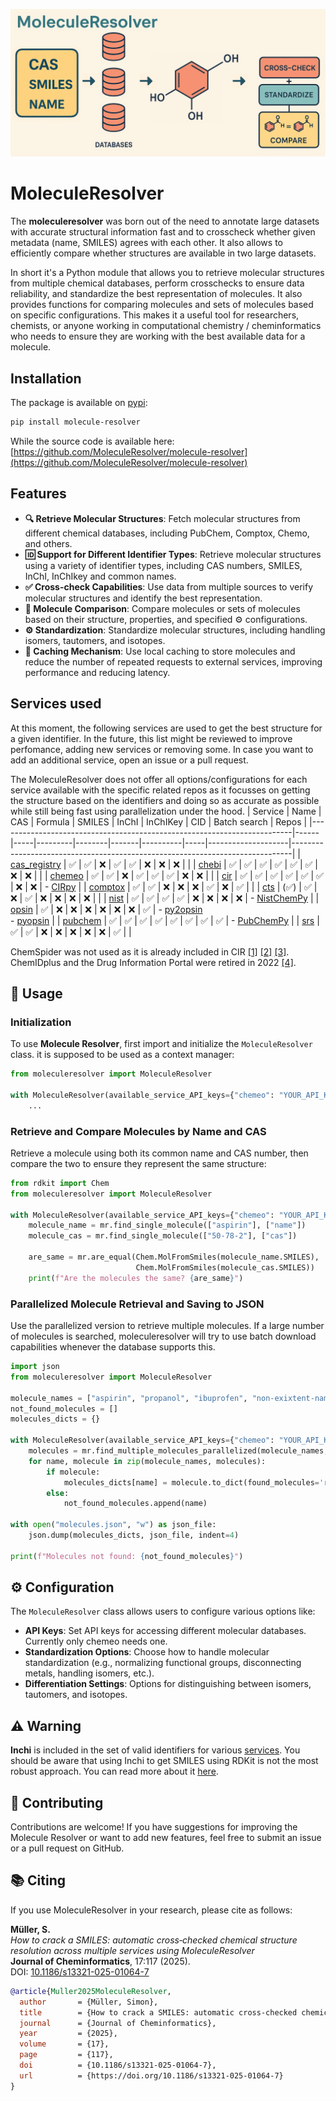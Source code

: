 <p align="center">
  <img src="MoleculeResolver.png" alt="MoleculeResolver" width="700">
</p>

# MoleculeResolver

The **moleculeresolver** was born out of the need to annotate large datasets with accurate structural information fast and to crosscheck whether given metadata (name, SMILES) agrees with each other. It also allows to efficiently compare whether structures are available in two large datasets. 

In short it's a Python module that allows you to retrieve molecular structures from multiple chemical databases, perform crosschecks to ensure data reliability, and standardize the best representation of molecules. It also provides functions for comparing molecules and sets of molecules based on specific configurations. This makes it a useful tool for researchers, chemists, or anyone working in computational chemistry / cheminformatics who needs to ensure they are working with the best available data for a molecule.


## Installation

The package is available on [pypi](https://pypi.org/project/molecule-resolver/):

```sh
pip install molecule-resolver
```
While the source code is available here: [https://github.com/MoleculeResolver/molecule-resolver](https://github.com/MoleculeResolver/molecule-resolver)

## Features

- **🔍 Retrieve Molecular Structures**: Fetch molecular structures from different chemical databases, including PubChem, Comptox, Chemo, and others.
- **🆔 Support for Different Identifier Types**: Retrieve molecular structures using a variety of identifier types, including CAS numbers, SMILES, InChI, InChIkey and common names.
- **✅ Cross-check Capabilities**: Use data from multiple sources to verify molecular structures and identify the best representation.
- **🔄 Molecule Comparison**: Compare molecules or sets of molecules based on their structure, properties, and specified ⚙️ configurations.
- **⚙️ Standardization**: Standardize molecular structures, including handling isomers, tautomers, and isotopes.
- **💾 Caching Mechanism**: Use local caching to store molecules and reduce the number of repeated requests to external services, improving performance and reducing latency.

## Services used
At this moment, the following services are used to get the best structure for a given identifier. In the future, this list might be reviewed to improve perfomance, adding new services or removing some.
In case you want to add an additional service, open an issue or a pull request.

The MoleculeResolver does not offer all options/configurations for each service available with the specific related repos as it focusses on getting the structure based on the identifiers and doing so as accurate as possible while still being fast using parallelization under the hood.
| Service                                                                 | Name | CAS | Formula | SMILES | InChI | InChIKey | CID | Batch search | Repos                                                                 |
|-------------------------------------------------------------------------|------|-----|---------|--------|-------|----------|-----|--------------------|------------------------------------------------------------------------------|
| [cas_registry](https://commonchemistry.cas.org/)                        | ✅   | ✅  | ❌      | ✅     | ✅    | ❌       | ❌  | ❌                 |  |
| [chebi](https://www.ebi.ac.uk/chebi/)                                   | ✅   | ✅  | ✅      | ✅     | ✅    | ✅       | ❌  | ❌                 |                               |
| [chemeo](https://www.chemeo.com/)                                       | ✅   | ✅  | ❌      | ✅     | ✅    | ✅       | ❌  | ❌                 |                                                        |
| [cir](https://cactus.nci.nih.gov/chemical/structure)                    | ✅   | ✅  | ✅      | ✅     | ✅    | ✅       | ❌  | ❌                 | - [CIRpy](https://github.com/mcs07/CIRpy "wrapper for the CIR. FYI, CIR uses OPSIN under the hood, unless specified otherwise.")                                      |
| [comptox](https://comptox.epa.gov/dashboard)                            | ✅   | ✅  | ❌      | ❌     | ❌    | ✅       | ❌  | ✅                 |                                                         |
| [cts](https://cts.fiehnlab.ucdavis.edu/)                                | (✅)   | ✅  | ❌      | ✅     | ❌    | ❌       | ❌  | ❌                 |                                                        |
| [nist](https://webbook.nist.gov/chemistry/)                             | ✅   | ✅  | ✅      | ✅     | ❌    | ❌       | ❌  | ❌                 | - [NistChemPy](https://github.com/IvanChernyshov/NistChemPy "unofficial wrapper for search and data extraction of the NIST Webbook.")                                                       |
| [opsin](https://opsin.ch.cam.ac.uk/)                                    | ✅   | ❌  | ❌      | ❌     | ❌    | ❌       | ❌  | ✅                 | - [py2opsin](https://github.com/JacksonBurns/py2opsin "lightweight OPSIN wrapper only depending on having Java installed.") <br> - [pyopsin](https://github.com/Dingyun-Huang/pyopsin "lightweight OPSIN wrapper depending on having Java installed + additional dependencies.")           |
| [pubchem](https://pubchem.ncbi.nlm.nih.gov/)</li></ul>                           | ✅   | ✅  | ✅      | ✅     | ✅    | ✅       | ✅  | ✅                 | - [PubChemPy](https://github.com/mcs07/PubChemPy "wrapper for the pubchem PUG API")                              |
| [srs](https://cdxapps.epa.gov/oms-substance-registry-services/search)   | ✅   | ✅  | ❌      | ❌     | ❌    | ❌       | ❌  | ✅                 |                                                         |

ChemSpider was not used as it is already included in CIR [[1]](https://matt-swain.com/blog/2012-03-20-cirpy-python-nci-chemical-identifier-resolver) [[2]](https://cactus.nci.nih.gov/blog/?p=1456) [[3]](https://github.com/mcs07/ChemSpiPy). ChemIDplus and the Drug Information Portal were retired in 2022 [[4]](https://www.nlm.nih.gov/pubs/techbull/ja22/ja22_pubchem.html).

## 🚀 Usage

### Initialization

To use **Molecule Resolver**, first import and initialize the `MoleculeResolver` class. it is supposed to be used as a context manager:

```python
from moleculeresolver import MoleculeResolver

with MoleculeResolver(available_service_API_keys={"chemeo": "YOUR_API_KEY"}) as mr:
    ...
```

### Retrieve and Compare Molecules by Name and CAS

Retrieve a molecule using both its common name and CAS number, then compare the two to ensure they represent the same structure:

```python
from rdkit import Chem
from moleculeresolver import MoleculeResolver

with MoleculeResolver(available_service_API_keys={"chemeo": "YOUR_API_KEY"}) as mr:
    molecule_name = mr.find_single_molecule(["aspirin"], ["name"])
    molecule_cas = mr.find_single_molecule(["50-78-2"], ["cas"])
    
    are_same = mr.are_equal(Chem.MolFromSmiles(molecule_name.SMILES), 
                            Chem.MolFromSmiles(molecule_cas.SMILES))
    print(f"Are the molecules the same? {are_same}")
```

### Parallelized Molecule Retrieval and Saving to JSON

Use the parallelized version to retrieve multiple molecules. If a large number of molecules is searched, moleculeresolver will try to use batch download capabilities whenever the database supports this.

```python
import json
from moleculeresolver import MoleculeResolver

molecule_names = ["aspirin", "propanol", "ibuprofen", "non-exixtent-name"]
not_found_molecules = []
molecules_dicts = {}

with MoleculeResolver(available_service_API_keys={"chemeo": "YOUR_API_KEY"}) as mr:
    molecules = mr.find_multiple_molecules_parallelized(molecule_names, [["name"]] * len(molecule_names))
    for name, molecule in zip(molecule_names, molecules):
        if molecule:
            molecules_dicts[name] = molecule.to_dict(found_molecules='remove')
        else:
            not_found_molecules.append(name)

with open("molecules.json", "w") as json_file:
    json.dump(molecules_dicts, json_file, indent=4)

print(f"Molecules not found: {not_found_molecules}")
```

## ⚙️ Configuration

The `MoleculeResolver` class allows users to configure various options like:

- **API Keys**: Set API keys for accessing different molecular databases. Currently only chemeo needs one.
- **Standardization Options**: Choose how to handle molecular standardization (e.g., normalizing functional groups, disconnecting metals, handling isomers, etc.).
- **Differentiation Settings**: Options for distinguishing between isomers, tautomers, and isotopes.

## ⚠️ Warning

**Inchi** is included in the set of valid identifiers for various [services](#services-used). You should be aware that using Inchi to get SMILES using RDKit is not the most robust approach. You can read more about it [here](https://github.com/rdkit/rdkit/issues/542).

## 🤝 Contributing

Contributions are welcome! If you have suggestions for improving the Molecule Resolver or want to add new features, feel free to submit an issue or a pull request on GitHub.

## 📚 Citing

If you use MoleculeResolver in your research, please cite as follows:

**Müller, S.**  
*How to crack a SMILES: automatic cross‑checked chemical structure resolution across multiple services using MoleculeResolver*  
**Journal of Cheminformatics**, 17:117 (2025).  
DOI: [10.1186/s13321-025-01064-7](https://doi.org/10.1186/s13321-025-01064-7)

```bibtex
@article{Muller2025MoleculeResolver,
  author       = {Müller, Simon},
  title        = {How to crack a SMILES: automatic cross‑checked chemical structure resolution across multiple services using MoleculeResolver},
  journal      = {Journal of Cheminformatics},
  year         = {2025},
  volume       = {17},
  page         = {117},
  doi          = {10.1186/s13321-025-01064-7},
  url          = {https://doi.org/10.1186/s13321-025-01064-7}
}

